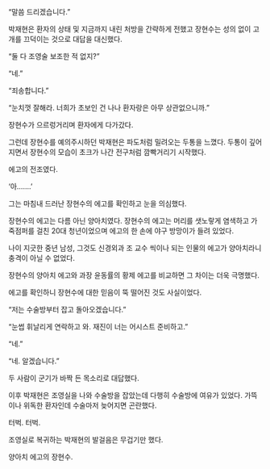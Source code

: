 “말씀 드리겠습니다.”

박재현은 환자의 상태 및 지금까지 내린 처방을 간략하게 전했고 장현수는 성의 없이 고개를 끄덕이는 것으로 대답을 대신했다.

“둘 다 조영술 보조한 적 없지?”

“네.”

“죄송합니다.”

“눈치껏 잘해라. 너희가 초보인 건 나나 환자랑은 아무 상관없으니까.”

장현수가 으르렁거리며 환자에게 다가갔다.

그런데 장현수를 예의주시하던 박재현은 파도처럼 밀려오는 두통을 느꼈다. 두통이 깊어지면서 장현수의 모습이 초크가 나간 전구처럼 깜빡거리기 시작했다.

에고의 전조였다.

‘아…….’

그는 마침내 드러난 장현수의 에고를 확인하고 눈을 의심했다.

장현수의 에고는 다름 아닌 양아치였다. 장현수의 에고는 머리를 샛노랗게 염색하고 가죽점퍼를 걸친 20대 청년이었으며 에고의 한 손에 야구 방망이가 들려 있었다.

나이 지긋한 중년 남성, 그것도 신경외과 조 교수 씩이나 되는 인물의 에고가 양아치라니 충격이 아닐 수 없었다.

장현수의 양아치 에고와 과장 윤동률의 황제 에고를 비교하면 그 차이는 더욱 극명했다.

에고를 확인하니 장현수에 대한 믿음이 뚝 떨어진 것도 사실이었다.

“저는 수술방부터 잡고 돌아오겠습니다.”

“눈썹 휘날리게 연락하고 와. 재진이 너는 어시스트 준비하고.”

“네.”

“네. 알겠습니다.”

두 사람이 군기가 바짝 든 목소리로 대답했다.

이후 박재현은 조영실을 나와 수술방을 잡았는데 다행히 수술방에 여유가 있었다. 가뜩이나 위독한 환자인데 수술마저 늦어지면 곤란했다.

터벅. 터벅.

조영실로 복귀하는 박재현의 발걸음은 무겁기만 했다.

양아치 에고의 장현수.